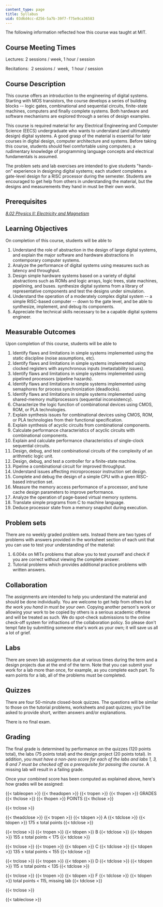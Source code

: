 ```yaml
---
content_type: page
title: Syllabus
uid: 03d6d4cc-d256-5a7b-39f7-f75e9ca36583
---
```


The following information reflected how this course was taught at MIT.

Course Meeting Times
--------------------

Lectures: 2 sessions / week, 1 hour / session

Recitations:  2 sessions /  week,  1 hour / session

Course Description
------------------

This course offers an introduction to the engineering of digital systems. Starting with MOS transistors, the course develops a series of building blocks -- logic gates, combinational and sequential circuits, finite-state machines, computers and finally complete systems. Both hardware and software mechanisms are explored through a series of design examples.

This course is required material for any Electrical Engineering and Computer Science (EECS) undergraduate who wants to understand (and ultimately design) digital systems. A good grasp of the material is essential for later courses in digital design, computer architecture and systems. Before taking this course, students should feel comfortable using computers; a rudimentary knowledge of programming language concepts and electrical fundamentals is assumed.

The problem sets and lab exercises are intended to give students "hands-on" experience in designing digital systems; each student completes a gate-level design for a RISC processor during the semester. Students are encouraged to get help from others in understanding the material, but the designs and measurements they hand in must be their own work.

Prerequisites
-------------

[_8.02 Physics II: Electricity and Magnetism_](/courses/8-02-physics-ii-electricity-and-magnetism-spring-2007/)

Learning Objectives
-------------------

On completion of this course, students will be able to

1.  Understand the role of abstraction in the design of large digital systems, and explain the major software and hardware abstractions in contemporary computer systems.
2.  Analyze the performance of digital systems using measures such as latency and throughput.
3.  Design simple hardware systems based on a variety of digital abstractions such as ROMs and logic arrays, logic trees, state machines, pipelining, and buses. synthesize digital systems from a library of representative components and test the designs under simulation.
4.  Understand the operation of a moderately complex digital system -- a simple RISC-based computer -- down to the gate level, and be able to synthesize, implement, and debug its components.
5.  Appreciate the technical skills necessary to be a capable digital systems engineer.

Measurable Outcomes
-------------------

Upon completion of this course, students will be able to

1.  Identify flaws and limitations in simple systems implemented using the static discipline (noise assumptions, etc).
2.  Identify flaws and limitations in simple systems implemented using clocked registers with asynchronous inputs (metastability issues).
3.  Identify flaws and limitations in simple systems implemented using pipelined processors (pipeline hazards).
4.  Identify flaws and limitations in simple systems implemented using semaphores for process synchronization (deadlocks).
5.  Identify flaws and limitations in simple systems implemented using shared-memory multiprocessors (sequential inconsistency).
6.  Characterize the logic function of combinational devices using CMOS, ROM, or PLA technologies.
7.  Explain synthesis issues for combinational devices using CMOS, ROM, or PLA technologies from their functional specification.
8.  Explain synthesis of acyclic circuits from combinational components.
9.  Calculate performance characteristics of acyclic circuits with combinational components.
10.  Explain and calculate performance characteristics of single-clock sequential circuits.
11.  Design, debug, and test combinational circuits of the complexity of an arithmetic logic unit.
12.  Design, debug, and test a controller for a finite-state machine.
13.  Pipeline a combinational circuit for improved throughput.
14.  Understand issues affecting microprocessor instruction set design.
15.  Complete and debug the design of a simple CPU with a given RISC-based intruction set.
16.  Measure the memory access performance of a processor, and tune cache design parameters to improve performance.
17.  Analyze the operation of page-based virtual memory systems.
18.  Translate simple programs from C to machine language.
19.  Deduce processor state from a memory snapshot during execution.

Problem sets
------------

There are no weekly graded problem sets. Instead there are two types of problems with answers provided in the worksheet section of each unit that you can use to test your understanding of the material:

1.  6.004x on MITx problems that allow you to test yourself and check if you are correct without viewing the complete answer.
2.  Tutorial problems which provides additional practice problems with written answers.

Collaboration
-------------

The assignments are intended to help you understand the material and should be done individually. You are welcome to get help from others but _the work you hand in must be your own_. Copying another person's work or allowing your work to be copied by others is a serious academic offense and will be treated as such. We do spot-check submissions to the online check-off system for infractions of the collaboration policy. So please don't tempt fate by submitting someone else's work as your own; it will save us all a lot of grief.

Labs
----

There are seven lab assignments due at various times during the term and a design projects due at the end of the term. Note that you can submit your work for a lab more than once, for example, as you complete each part. To earn points for a lab, all of the problems must be completed.

Quizzes
-------

There are four 50-minute closed-book quizzes. The questions will be similar to those on the tutorial problems, worksheets and past quizzes; you'll be asked to provide short, written answers and/or explanations.

There is no final exam.

Grading
-------

The final grade is determined by performance on the quizzes (120 points total), the labs (75 points total) and the design project (20 points total). In addition, _you must have a non-zero score for each of the labs and labs 1, 3, 6 and 7 must be checked off as a prerequisite for passing the course_. A missing lab will result in a failing grade.

Once your combined score has been computed as explained above, here's how grades will be assigned:

{{< tableopen >}}
{{< theadopen >}}
{{< tropen >}}
{{< thopen >}}
GRADES
{{< thclose >}}
{{< thopen >}}
POINTS
{{< thclose >}}

{{< trclose >}}

{{< theadclose >}}
{{< tropen >}}
{{< tdopen >}}
A
{{< tdclose >}}
{{< tdopen >}}
175 ≤ total points
{{< tdclose >}}

{{< trclose >}}
{{< tropen >}}
{{< tdopen >}}
B
{{< tdclose >}}
{{< tdopen >}}
155 ≤ total points \< 175
{{< tdclose >}}

{{< trclose >}}
{{< tropen >}}
{{< tdopen >}}
C
{{< tdclose >}}
{{< tdopen >}}
135 ≤ total points \< 155
{{< tdclose >}}

{{< trclose >}}
{{< tropen >}}
{{< tdopen >}}
D
{{< tdclose >}}
{{< tdopen >}}
115 ≤ total points \< 135
{{< tdclose >}}

{{< trclose >}}
{{< tropen >}}
{{< tdopen >}}
F
{{< tdclose >}}
{{< tdopen >}}
total points \< 115, missing lab
{{< tdclose >}}

{{< trclose >}}

{{< tableclose >}}